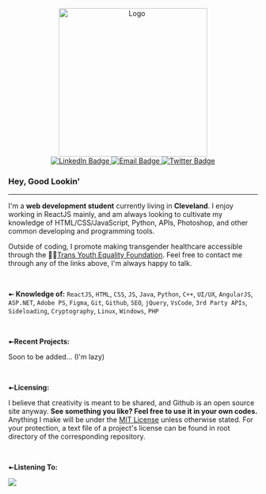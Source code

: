 <div id="header" align="center">
  <img src="https://media.giphy.com/media/euo4UUq5HWkN8DjLHz/giphy.gif" width="300" alt="Logo"/>
</div>

<div id="badges" align="center">
  <a href="https://www.linkedin.com/in/colton-fannin">
    <img src="https://img.shields.io/badge/LinkedIn-blue?style=for-the-badge&logo=linkedin&logoColor=white" alt="LinkedIn Badge"/>
  </a>
  <a href="mailto:colton.fannin@outlook.com">
    <img src="https://img.shields.io/badge/Email-red?style=for-the-badge&logo=gmail&logoColor=white" alt="Email Badge"/>
  </a>
  <a href="https://twitter.com/Cole71735681370">
    <img src="https://img.shields.io/badge/Twitter-blue?style=for-the-badge&logo=twitter&logoColor=white" alt="Twitter Badge"/>
  </a>
</div>

<h3>Hey, Good Lookin'</h3>

<hr>

<section>
<p>
  I'm a <b>web development student</b> currently living in <b>Cleveland</b>. I enjoy working in ReactJS mainly, and am always looking to cultivate my knowledge of HTML/CSS/JavaScript, Python, APIs, Photoshop, and other common developing and programming tools. 
</p>
<p>
  Outside of coding, I promote making transgender healthcare accessible through the 🏳️‍⚧️<a href="http://www.transyouthequality.org/">Trans Youth Equality Foundation</a>. Feel free to contact me through any of the links above, I'm always happy to talk.
</p>
</section>

<br>
<p>
  ➼<b> Knowledge of:</b> <code>ReactJS</code>, <code>HTML</code>, <code>CSS</code>, <code>JS</code>, <code>Java</code>, <code>Python</code>, <code>C++</code>, <code>UI/UX</code>, <code>AngularJS</code>, <code>ASP.NET</code>, <code>Adobe PS</code>, <code>Figma</code>, <code>Git</code>, <code>Github</code>, <code>SEO</code>, <code>jQuery</code>, <code>VsCode</code>, <code>3rd Party APIs</code>, <code>Sideloading</code>, <code>Cryptography</code>, <code>Linux</code>, <code>Windows</code>, <code>PHP</code>
</p>

<br>
<p>
  ➼<b>Recent Projects:</b>
  <p>
    Soon to be added... (I'm lazy)
  </p>
</p>

<br>
<p>
➼<b>Licensing:</b>
  <p>
    I believe that creativity is meant to be shared, and Github is an open source site anyway. <b>See something you like? Feel free to use it in your own codes.</b> Anything I make will be under the <a href="https://choosealicense.com/licenses/mit/">MIT License</a> unless otherwise stated. For your protection, a text file of a project's license can be found in root directory of the corresponding repository.
  </p>
</p>

<br>
<p>
  ➼<b>Listening To:</b>
</p>
<img src="https://spotify-github-profile.vercel.app/api/view.svg?uid=31uqmatvkighk2ytabsz25veomne&redirect=true][https://spotify-github-profile.vercel.app/api/view.svg?uid=31uqmatvkighk2ytabsz25veomne&cover_image=true&theme=natemoo-re&show_offline=false&background_color=121212&interchange=true&bar_color=53b14f&bar_color_cover=false"/>


